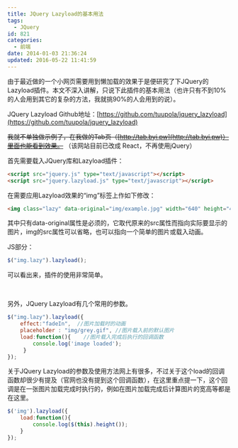 ```yaml
---
title: JQuery Lazyload的基本用法
tags:
  - JQuery
id: 821
categories:
  - 前端
date: 2014-01-03 21:36:24
updated: 2016-05-22 11:41:59
---
```


由于最近做的一个小网页需要用到懒加载的效果于是便研究了下JQuery的Lazyload插件。本文不深入讲解，只说下此插件的基本用法（也许只有不到10%的人会用到其它的复杂的方法，我就挑90%的人会用到的说）。

JQuery Lazyload Github地址：[https://github.com/tuupola/jquery_lazyload](https://github.com/tuupola/jquery_lazyload)

~~我就不单独做示例了，在我做的Tab页（[http://tab.byi.pw](http://tab.byi.pw)）里面也能看到效果。~~ （该网站目前已改成 React，不再使用jQuery）

首先需要载入JQuery库和Lazyload插件：

```html
<script src="jquery.js" type="text/javascript"></script>
<script src="jquery.lazyload.js" type="text/javascript"></script>
```

在需要应用Lazyload效果的“img”标签上作如下修改：

```html
<img class="lazy" data-original="img/example.jpg" width="640" height="480">
```

其中只有data-original属性是必须的，它取代原来的src属性而指向实际要显示的图片，img的src属性可以省略，也可以指向一个简单的图片或载入动画。

JS部分：

```js
$("img.lazy").lazyload();
```

可以看出来，插件的使用非常简单。

&nbsp;

另外，JQuery Lazyload有几个常用的参数。

```js
$("img.lazy").lazyload({
    effect:"fadeIn",  //图片加载时的动画
    placeholder : "img/grey.gif", //图片载入前的默认图片
    load:function(){    //图片载入完成后执行的回调函数
        console.log('image loaded');
     }
});
```

关于JQuery Lazyload的参数及使用方法网上有很多，不过关于这个load的回调函数却很少有提及（官网也没有提到这个回调函数），在这里重点提一下，这个回调是在一张图片加载完成时执行的，例如在图片加载完成后计算图片的宽高等都是在这里。

```js
$('img').lazyload({
    load:function(){
        console.log($(this).height());
    }
});
```
